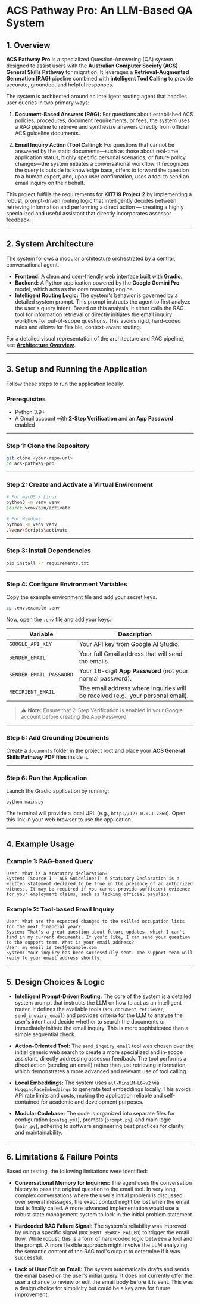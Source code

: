 # ACS Pathway Pro: An LLM-Based QA System

## 1. Overview

**ACS Pathway Pro** is a specialized Question-Answering (QA) system designed to assist users with the **Australian Computer Society (ACS) General Skills Pathway** for migration. It leverages a **Retrieval-Augmented Generation (RAG)** pipeline combined with **intelligent Tool Calling** to provide accurate, grounded, and helpful responses.

The system is architected around an intelligent routing agent that handles user queries in two primary ways:

1. **Document-Based Answers (RAG):**
   For questions about established ACS policies, procedures, document requirements, or fees, the system uses a RAG pipeline to retrieve and synthesize answers directly from official ACS guideline documents.

2. **Email Inquiry Action (Tool Calling):**
   For questions that cannot be answered by the static documents—such as those about real-time application status, highly specific personal scenarios, or future policy changes—the system initiates a conversational workflow.
   It recognizes the query is outside its knowledge base, offers to forward the question to a human expert, and, upon user confirmation, uses a tool to send an email inquiry on their behalf.

This project fulfills the requirements for **KIT719 Project 2** by implementing a robust, prompt-driven routing logic that intelligently decides between retrieving information and performing a direct action — creating a highly specialized and useful assistant that directly incorporates assessor feedback.

---

## 2. System Architecture

The system follows a modular architecture orchestrated by a central, conversational agent.

* **Frontend:** A clean and user-friendly web interface built with **Gradio**.
* **Backend:** A Python application powered by the **Google Gemini Pro** model, which acts as the core reasoning engine.
* **Intelligent Routing Logic:** The system's behavior is governed by a detailed system prompt. This prompt instructs the agent to first analyze the user's query intent. Based on this analysis, it either calls the RAG tool for information retrieval or directly initiates the email inquiry workflow for out-of-scope questions.
  This avoids rigid, hard-coded rules and allows for flexible, context-aware routing.

For a detailed visual representation of the architecture and RAG pipeline, see **[Architecture Overview](architecture.md)**.

---

## 3. Setup and Running the Application

Follow these steps to run the application locally.

### **Prerequisites**

* Python 3.9+
* A Gmail account with **2-Step Verification** and an **App Password** enabled

---

### **Step 1: Clone the Repository**

```bash
git clone <your-repo-url>
cd acs-pathway-pro
```

---

### **Step 2: Create and Activate a Virtual Environment**

```bash
# For macOS / Linux
python3 -m venv venv
source venv/bin/activate

# For Windows
python -m venv venv
.\venv\Scripts\activate
```

---

### **Step 3: Install Dependencies**

```bash
pip install -r requirements.txt
```

---

### **Step 4: Configure Environment Variables**

Copy the example environment file and add your secret keys.

```bash
cp .env.example .env
```

Now, open the `.env` file and add your keys:

| Variable                | Description                                                                     |
| ----------------------- | ------------------------------------------------------------------------------- |
| `GOOGLE_API_KEY`        | Your API key from Google AI Studio.                                             |
| `SENDER_EMAIL`          | Your full Gmail address that will send the emails.                              |
| `SENDER_EMAIL_PASSWORD` | Your 16-digit **App Password** (not your normal password).                      |
| `RECIPIENT_EMAIL`       | The email address where inquiries will be received (e.g., your personal email). |

> ⚠️ **Note:** Ensure that 2-Step Verification is enabled in your Google account before creating the App Password.

---

### **Step 5: Add Grounding Documents**

Create a `documents` folder in the project root and place your **ACS General Skills Pathway PDF files** inside it.

---

### **Step 6: Run the Application**

Launch the Gradio application by running:

```bash
python main.py
```

The terminal will provide a local URL (e.g., `http://127.0.0.1:7860`). Open this link in your web browser to use the application.

---

## 4. Example Usage

### **Example 1: RAG-based Query**

```
User: What is a statutory declaration?
System: [Source 1 - ACS Guidelines]: A Statutory Declaration is a written statement declared to be true in the presence of an authorized witness. It may be required if you cannot provide sufficient evidence for your employment claims, such as lacking official payslips.
```

### **Example 2: Tool-based Email Inquiry**

```
User: What are the expected changes to the skilled occupation lists for the next financial year?
System: That's a great question about future updates, which I can't find in my current documents. If you'd like, I can send your question to the support team. What is your email address?
User: my email is test@example.com
System: Your inquiry has been successfully sent. The support team will reply to your email address shortly.
```

---

## 5. Design Choices & Logic

* **Intelligent Prompt-Driven Routing:** The core of the system is a detailed system prompt that instructs the LLM on how to act as an intelligent router. It defines the available tools (`acs_document_retriever`, `send_inquiry_email`) and provides criteria for the LLM to analyze the user's intent and decide whether to search the documents or immediately initiate the email inquiry. This is more sophisticated than a simple sequential check.

* **Action-Oriented Tool:** The `send_inquiry_email` tool was chosen over the initial generic web search to create a more specialized and in-scope assistant, directly addressing assessor feedback. The tool performs a direct action (sending an email) rather than just retrieving information, which demonstrates a more advanced and relevant use of tool calling.

* **Local Embeddings:** The system uses `all-MiniLM-L6-v2` via `HuggingFaceEmbeddings` to generate text embeddings locally. This avoids API rate limits and costs, making the application reliable and self-contained for academic and development purposes.

* **Modular Codebase:** The code is organized into separate files for configuration (`config.yml`), prompts (`prompt.py`), and main logic (`main.py`), adhering to software engineering best practices for clarity and maintainability.

---

## 6. Limitations & Failure Points

Based on testing, the following limitations were identified:

* **Conversational Memory for Inquiries:** The agent uses the conversation history to pass the original question to the email tool. In very long, complex conversations where the user's initial problem is discussed over several messages, the exact context might be lost when the email tool is finally called. A more advanced implementation would use a robust state management system to lock in the initial problem statement.

* **Hardcoded RAG Failure Signal:** The system's reliability was improved by using a specific signal (`DOCUMENT_SEARCH_FAILED`) to trigger the email flow. While robust, this is a form of hard-coded logic between a tool and the prompt. A more flexible approach might involve the LLM analyzing the semantic content of the RAG tool's output to determine if it was successful.

* **Lack of User Edit on Email:** The system automatically drafts and sends the email based on the user's initial query. It does not currently offer the user a chance to review or edit the email body before it is sent. This was a design choice for simplicity but could be a key area for future improvement.
